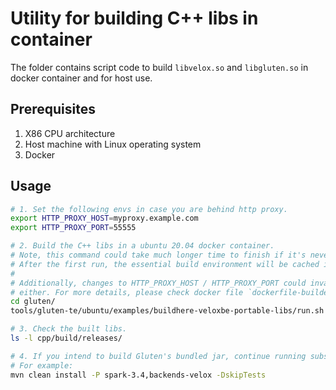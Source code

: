 # Utility for building C++ libs in container

The folder contains script code to build `libvelox.so` and `libgluten.so` in docker container and for host use.

## Prerequisites

1. X86 CPU architecture
2. Host machine with Linux operating system
3. Docker

## Usage

```sh
# 1. Set the following envs in case you are behind http proxy.
export HTTP_PROXY_HOST=myproxy.example.com
export HTTP_PROXY_PORT=55555

# 2. Build the C++ libs in a ubuntu 20.04 docker container.
# Note, this command could take much longer time to finish if it's never run before.
# After the first run, the essential build environment will be cached in docker builder.
#
# Additionally, changes to HTTP_PROXY_HOST / HTTP_PROXY_PORT could invalidate the build cache
# either. For more details, please check docker file `dockerfile-buildenv`.
cd gluten/
tools/gluten-te/ubuntu/examples/buildhere-veloxbe-portable-libs/run.sh

# 3. Check the built libs.
ls -l cpp/build/releases/

# 4. If you intend to build Gluten's bundled jar, continue running subsequent Maven commands.
# For example:
mvn clean install -P spark-3.4,backends-velox -DskipTests
```